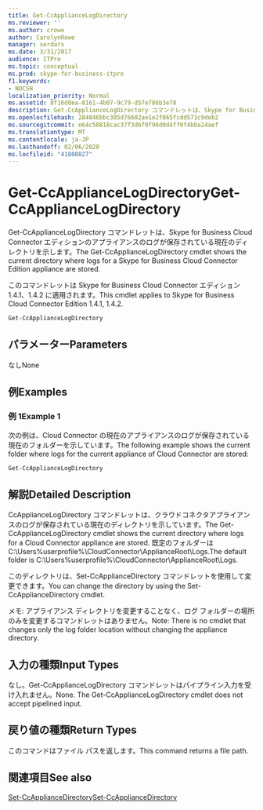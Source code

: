 ```yaml
---
title: Get-CcApplianceLogDirectory
ms.reviewer: ''
ms.author: crowe
author: CarolynRowe
manager: serdars
ms.date: 3/31/2017
audience: ITPro
ms.topic: conceptual
ms.prod: skype-for-business-itpro
f1.keywords:
- NOCSH
localization_priority: Normal
ms.assetid: 8f16d8ea-8161-4b07-9c79-d57e786b3e78
description: Get-CcApplianceLogDirectory コマンドレットは、Skype for Business Cloud Connector エディションのアプライアンスのログが保存されている現在のディレクトリを示します。
ms.openlocfilehash: 284846bbc305d76602ae1e2f065fcdd571c9deb2
ms.sourcegitcommit: e64c50818cac37f3d6f0f96d0d4ff0f4bba24aef
ms.translationtype: MT
ms.contentlocale: ja-JP
ms.lasthandoff: 02/06/2020
ms.locfileid: "41800827"
---
```

# <a name="get-ccappliancelogdirectory"></a><span data-ttu-id="62d7b-103">Get-CcApplianceLogDirectory</span><span class="sxs-lookup"><span data-stu-id="62d7b-103">Get-CcApplianceLogDirectory</span></span>
 
<span data-ttu-id="62d7b-104">Get-CcApplianceLogDirectory コマンドレットは、Skype for Business Cloud Connector エディションのアプライアンスのログが保存されている現在のディレクトリを示します。</span><span class="sxs-lookup"><span data-stu-id="62d7b-104">The Get-CcApplianceLogDirectory cmdlet shows the current directory where logs for a Skype for Business Cloud Connector Edition appliance are stored.</span></span>
  
<span data-ttu-id="62d7b-105">このコマンドレットは Skype for Business Cloud Connector エディション 1.4.1、1.4.2 に適用されます。</span><span class="sxs-lookup"><span data-stu-id="62d7b-105">This cmdlet applies to Skype for Business Cloud Connector Edition 1.4.1, 1.4.2.</span></span>
  
```powershell
Get-CcApplianceLogDirectory
```

## <a name="parameters"></a><span data-ttu-id="62d7b-106">パラメーター</span><span class="sxs-lookup"><span data-stu-id="62d7b-106">Parameters</span></span>

<span data-ttu-id="62d7b-107">なし</span><span class="sxs-lookup"><span data-stu-id="62d7b-107">None</span></span>
  
## <a name="examples"></a><span data-ttu-id="62d7b-108">例</span><span class="sxs-lookup"><span data-stu-id="62d7b-108">Examples</span></span>
<span data-ttu-id="62d7b-109"><a name="Examples"> </a></span><span class="sxs-lookup"><span data-stu-id="62d7b-109"><a name="Examples"> </a></span></span>

### <a name="example-1"></a><span data-ttu-id="62d7b-110">例 1</span><span class="sxs-lookup"><span data-stu-id="62d7b-110">Example 1</span></span>

<span data-ttu-id="62d7b-111">次の例は、Cloud Connector の現在のアプライアンスのログが保存されている現在のフォルダーを示しています。</span><span class="sxs-lookup"><span data-stu-id="62d7b-111">The following example shows the current folder where logs for the current appliance of Cloud Connector are stored:</span></span>
  
```powershell
Get-CcApplianceLogDirectory
```

## <a name="detailed-description"></a><span data-ttu-id="62d7b-112">解説</span><span class="sxs-lookup"><span data-stu-id="62d7b-112">Detailed Description</span></span>
<span data-ttu-id="62d7b-113"><a name="DetailedDescription"> </a></span><span class="sxs-lookup"><span data-stu-id="62d7b-113"><a name="DetailedDescription"> </a></span></span>

<span data-ttu-id="62d7b-114">CcApplianceLogDirectory コマンドレットは、クラウドコネクタアプライアンスのログが保存されている現在のディレクトリを示しています。</span><span class="sxs-lookup"><span data-stu-id="62d7b-114">The Get-CcApplianceLogDirectory cmdlet shows the current directory where logs for a Cloud Connector appliance are stored.</span></span> <span data-ttu-id="62d7b-115">既定のフォルダーは C:\Users\%userprofile%\CloudConnector\ApplianceRoot\Logs.</span><span class="sxs-lookup"><span data-stu-id="62d7b-115">The default folder is C:\Users\%userprofile%\CloudConnector\ApplianceRoot\Logs.</span></span> 
  
<span data-ttu-id="62d7b-116">このディレクトリは、Set-CcApplianceDirectory コマンドレットを使用して変更できます。</span><span class="sxs-lookup"><span data-stu-id="62d7b-116">You can change the directory by using the Set-CcApplianceDirectory cmdlet.</span></span> 
  
<span data-ttu-id="62d7b-117">メモ: アプライアンス ディレクトリを変更することなく、ログ フォルダーの場所のみを変更するコマンドレットはありません。</span><span class="sxs-lookup"><span data-stu-id="62d7b-117">Note: There is no cmdlet that changes only the log folder location without changing the appliance directory.</span></span>
  
## <a name="input-types"></a><span data-ttu-id="62d7b-118">入力の種類</span><span class="sxs-lookup"><span data-stu-id="62d7b-118">Input Types</span></span>
<span data-ttu-id="62d7b-119"><a name="InputTypes"> </a></span><span class="sxs-lookup"><span data-stu-id="62d7b-119"><a name="InputTypes"> </a></span></span>

<span data-ttu-id="62d7b-p102">なし。Get-CcApplianceLogDirectory コマンドレットはパイプライン入力を受け入れません。</span><span class="sxs-lookup"><span data-stu-id="62d7b-p102">None. The Get-CcApplianceLogDirectory cmdlet does not accept pipelined input.</span></span>
  
## <a name="return-types"></a><span data-ttu-id="62d7b-122">戻り値の種類</span><span class="sxs-lookup"><span data-stu-id="62d7b-122">Return Types</span></span>
<span data-ttu-id="62d7b-123"><a name="ReturnTypes"> </a></span><span class="sxs-lookup"><span data-stu-id="62d7b-123"><a name="ReturnTypes"> </a></span></span>

<span data-ttu-id="62d7b-124">このコマンドはファイル パスを返します。</span><span class="sxs-lookup"><span data-stu-id="62d7b-124">This command returns a file path.</span></span>
  
## <a name="see-also"></a><span data-ttu-id="62d7b-125">関連項目</span><span class="sxs-lookup"><span data-stu-id="62d7b-125">See also</span></span>
<span data-ttu-id="62d7b-126"><a name="ReturnTypes"> </a></span><span class="sxs-lookup"><span data-stu-id="62d7b-126"><a name="ReturnTypes"> </a></span></span>

[<span data-ttu-id="62d7b-127">Set-CcApplianceDirectory</span><span class="sxs-lookup"><span data-stu-id="62d7b-127">Set-CcApplianceDirectory</span></span>](set-ccappliancedirectory.md)
  

